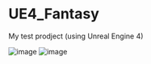 # UE4_Fantasy
My test prodject (using Unreal Engine 4)

![image](https://user-images.githubusercontent.com/51677163/125962319-cb1f4b54-2c7b-48db-b677-5e2011ac247b.png)
![image](https://user-images.githubusercontent.com/51677163/125963173-5783bf62-872b-4047-810c-abda2fb85060.png)
